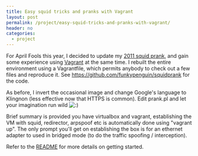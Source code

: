 ```yaml
---
title: Easy squid tricks and pranks with Vagrant
layout: post
permalink: /project/easy-squid-tricks-and-pranks-with-vagrant/
header: no
categories:
  - project
---
```

For April Fools this year, I decided to update my [2011 squid prank][1], and gain some experience using [Vagrant][2] at the same time. I rebuilt the entire environment using a Vagrantfile, which permits anybody to check out a few files and reproduce it. See <https://github.com/funkypenguin/squidprank> for the code.

As before, I invert the occasional image and change Google's language to Klingnon (less effective now that HTTPS is common). Edit prank.pl and let your imagination run wild <img src="https://www.funkypenguin.co.nz/wp-includes/images/smilies/icon_smile.gif" alt=":)" class="wp-smiley" />

Brief summary is provided you have virtualbox and vagrant, establishing the VM with squid, redirector, arpspoof etc is automatically done using "vagrant up". The only prompt you'll get on establishing the box is for an ethernet adapter to used in bridged mode (to do the traffic spoofing / interception).

Refer to the [README][3] for more details on getting started.

 [1]: https://www.funkypenguin.co.nz/tutorial/april-fools-pranks-with-a-squid-proxy-server/ "Squid Prank April Fools"
 [2]: http://www.vagrantup.com/ "Vagrant"
 [3]: https://github.com/funkypenguin/squidprank/blob/master/README.md
